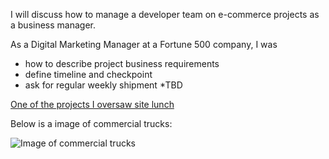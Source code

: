 I will discuss how to manage a developer team on e-commerce projects as a business manager.

As a Digital Marketing Manager at a Fortune 500 company, I was 

  * how to describe project business requirements
  * define timeline and checkpoint
  * ask for regular weekly shipment
  *TBD
  
  [One of the projects I oversaw site lunch](http://www.penskeusedtrucks.com)
  
  Below is a image of commercial trucks:
  
  ![Image of commercial trucks](http://www.penskeusedtrucks.com/img/img_callout_centers.jpg)
